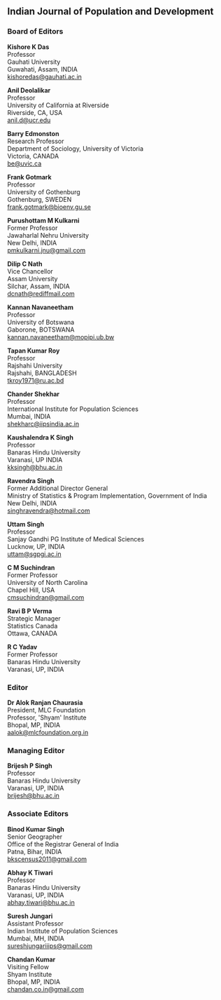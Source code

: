 ## Indian Journal of Population and Development

### Board of Editors

**Kishore K Das** <br>
Professor <br>
Gauhati University <br>
Guwahati, Assam, INDIA <br>
<kishoredas@gauhati.ac.in>

**Anil Deolalikar** <br>
Professor <br> 
University of California at Riverside <br>
Riverside, CA, USA <br>
<anil.d@ucr.edu>

**Barry Edmonston** <br>
Research Professor <br>
Department of Sociology, University of Victoria <br>
Victoria, CANADA <br>
<be@uvic.ca>

**Frank Gotmark** <br>
Professor <br>
University of Gothenburg <br>
Gothenburg, SWEDEN <br>
<frank.gotmark@bioenv.gu.se>

**Purushottam M Kulkarni** <br>
Former Professor <br>
Jawaharlal Nehru University <br>
New Delhi, INDIA<br>
<pmkulkarni.jnu@gmail.com>

**Dilip C Nath** <br>
Vice Chancellor <br>
Assam University <br>
Silchar, Assam, INDIA<br>
<dcnath@rediffmail.com>

**Kannan Navaneetham** <br>
Professor <br>
University of Botswana <br>
Gaborone, BOTSWANA <br>
<kannan.navaneetham@mopipi.ub.bw>

**Tapan Kumar Roy** <br>
Professor <br>
Rajshahi University <br>
Rajshahi, BANGLADESH <br>
<tkroy1971@ru.ac.bd>

**Chander Shekhar** <br>
Professor <br>
International Institute for Population Sciences <br>
Mumbai, INDIA<br>
<shekharc@iipsindia.ac.in>

**Kaushalendra K Singh** <br>
Professor <br>
Banaras Hindu University <br>
Varanasi, UP INDIA <br>
<kksingh@bhu.ac.in>

**Ravendra Singh** <br>
Former Additional Director General <br> 
Ministry of Statistics & Program Implementation, Government of India <br>
New Delhi, INDIA<br>
<singhravendra@hotmail.com>

**Uttam Singh** <br>
Professor <br>
Sanjay Gandhi PG Institute of Medical Sciences <br>
Lucknow, UP, INDIA <br> 
<uttam@sgpgi.ac.in>
 
**C M Suchindran** <br>
Former Professor <br>
University of North Carolina <br>
Chapel Hill, USA<br>
<cmsuchindran@gmail.com>

**Ravi B P Verma** <br>
Strategic Manager <br>
Statistics Canada <br>
Ottawa, CANADA 

**R C Yadav** <br>
Former Professor <br>
Banaras Hindu University <br>
Varanasi, UP, INDIA

### Editor ###

**Dr Alok Ranjan Chaurasia** <br>
President, MLC Foundation <br>
Professor, 'Shyam' Institute <br>
Bhopal, MP, INDIA <br>
<aalok@mlcfoundation.org.in>

### Managing Editor ###

**Brijesh P Singh** <br>
Professor <br>
Banaras Hindu University <br>
Varanasi, UP, INDIA <br>
<brijesh@bhu.ac.in>

### Associate Editors ###

**Binod Kumar Singh** <br>
Senior Geographer <br>
Office of the Registrar General of India <br>
Patna, Bihar, INDIA<br>
<bkscensus2011@gmail.com>

**Abhay K Tiwari** <br>
Professor <br>
Banaras Hindu University <br>
Varanasi, UP, INDIA<br>
<abhay.tiwari@bhu.ac.in>

**Suresh Jungari** <br>
Assistant Professor <br>
Indian Institute of Population Sciences <br>
Mumbai, MH, INDIA<br>
<sureshjungariiips@gmail.com>

**Chandan Kumar** <br>
Visiting Fellow <br>
Shyam Institute <br>
Bhopal, MP, INDIA<br>
<chandan.co.in@gmail.com>
